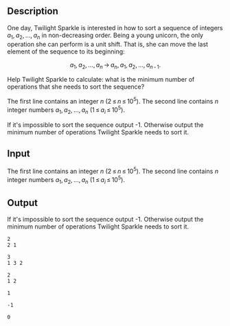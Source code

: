 ## Description

<div><p>One day, Twilight Sparkle is interested in how to sort a sequence of integers <span class="tex-span"><i>a</i><sub class="lower-index">1</sub>, <i>a</i><sub class="lower-index">2</sub>, ..., <i>a</i><sub class="lower-index"><i>n</i></sub></span> in non-decreasing order. Being a young unicorn, the only operation she can perform is a unit shift. That is, she can move the last element of the sequence to its beginning:</p><center class="tex-equation"><span class="tex-span"><i>a</i><sub class="lower-index">1</sub>, <i>a</i><sub class="lower-index">2</sub>, ..., <i>a</i><sub class="lower-index"><i>n</i></sub> → <i>a</i><sub class="lower-index"><i>n</i></sub>, <i>a</i><sub class="lower-index">1</sub>, <i>a</i><sub class="lower-index">2</sub>, ..., <i>a</i><sub class="lower-index"><i>n</i> - 1</sub>.</span></center> <p>Help Twilight Sparkle to calculate: what is the minimum number of operations that she needs to sort the sequence?</p></div><div class="input-specification"><p>The first line contains an integer <span class="tex-span"><i>n</i></span> <span class="tex-span">(2 ≤ <i>n</i> ≤ 10<sup class="upper-index">5</sup>)</span>. The second line contains <span class="tex-span"><i>n</i></span> integer numbers <span class="tex-span"><i>a</i><sub class="lower-index">1</sub>, <i>a</i><sub class="lower-index">2</sub>, ..., <i>a</i><sub class="lower-index"><i>n</i></sub></span> <span class="tex-span">(1 ≤ <i>a</i><sub class="lower-index"><i>i</i></sub> ≤ 10<sup class="upper-index">5</sup>)</span>.</p></div><div class="output-specification"><p>If it's impossible to sort the sequence output <span class="tex-font-style-tt">-1</span>. Otherwise output the minimum number of operations Twilight Sparkle needs to sort it.</p></div>

## Input

<p>The first line contains an integer <span class="tex-span"><i>n</i></span> <span class="tex-span">(2 ≤ <i>n</i> ≤ 10<sup class="upper-index">5</sup>)</span>. The second line contains <span class="tex-span"><i>n</i></span> integer numbers <span class="tex-span"><i>a</i><sub class="lower-index">1</sub>, <i>a</i><sub class="lower-index">2</sub>, ..., <i>a</i><sub class="lower-index"><i>n</i></sub></span> <span class="tex-span">(1 ≤ <i>a</i><sub class="lower-index"><i>i</i></sub> ≤ 10<sup class="upper-index">5</sup>)</span>.</p>

## Output

<p>If it's impossible to sort the sequence output <span class="tex-font-style-tt">-1</span>. Otherwise output the minimum number of operations Twilight Sparkle needs to sort it.</p>





```input1
2
2 1

```




```input2
3
1 3 2

```




```input3
2
1 2

```




```output1
1

```




```output2
-1

```




```output3
0

```


